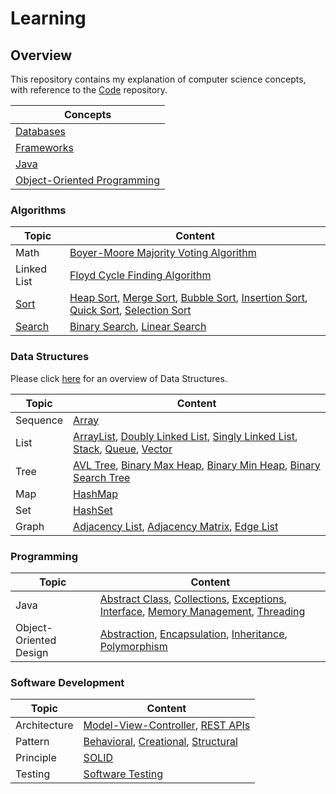 # Learning

## Overview
This repository contains my explanation of computer science concepts,
with reference to the [Code](https://github.com/shumarb/code) repository.

| Concepts                                                                                                          |                                                         
|-------------------------------------------------------------------------------------------------------------------|
| [Databases](https://github.com/shumarb/learning/tree/main/concepts/databases)                                     |
| [Frameworks](https://github.com/shumarb/learning/tree/main/concepts/frameworks)                                   |
| [Java](https://github.com/shumarb/learning/tree/main/concepts/java)                                               |
| [Object-Oriented Programming](https://github.com/shumarb/learning/tree/main/concepts/object-oriented-programming) |


### Algorithms
| Topic                                                                     | Content                                                                                                                                                                                                                                                                                                                                                                                                                                                                              |
|---------------------------------------------------------------------------|--------------------------------------------------------------------------------------------------------------------------------------------------------------------------------------------------------------------------------------------------------------------------------------------------------------------------------------------------------------------------------------------------------------------------------------------------------------------------------------|
| Math                                                                      | [Boyer-Moore Majority Voting Algorithm](https://github.com/shumarb/learning/tree/main/readmes/boyer-moore-majority-voting-algorithm.md)                                                                                                                                                                                                                                                                                                                                              |
| Linked List                                                               | [Floyd Cycle Finding Algorithm](https://github.com/shumarb/learning/tree/main/readmes/floyd-cycle-finding-algorithm.md)                                                                                                                                                                                                                                                                                                                                                              |
| [Sort](https://github.com/shumarb/learning/tree/main/readmes/sort.md)     | [Heap Sort](https://github.com/shumarb/learning/tree/main/readmes/sort.md), [Merge Sort](https://github.com/shumarb/learning/tree/main/readmes/sort.md), [Bubble Sort](https://github.com/shumarb/learning/tree/main/readmes/sort.md), [Insertion Sort](https://github.com/shumarb/learning/tree/main/readmes/sort.md), [Quick Sort](https://github.com/shumarb/learning/tree/main/readmes/sort.md), [Selection Sort](https://github.com/shumarb/learning/tree/main/readmes/sort.md) |
| [Search](https://github.com/shumarb/learning/tree/main/readmes/search.md) | [Binary Search](https://github.com/shumarb/learning/tree/main/readmes/binary-search.md), [Linear Search](https://github.com/shumarb/learning/tree/main/readmes/linear-search.md)                                                                                                                                                                                                                                                                                                     |

### Data Structures
Please click [here](https://github.com/shumarb/learning/tree/main/readmes/data-structures.md) for an overview of Data Structures.

| Topic    | Content                                                                                                                                                                                                                                                                                                                                                                                                                                                                                                                     |
|----------|-----------------------------------------------------------------------------------------------------------------------------------------------------------------------------------------------------------------------------------------------------------------------------------------------------------------------------------------------------------------------------------------------------------------------------------------------------------------------------------------------------------------------------|
| Sequence | [Array](https://github.com/shumarb/learning/tree/main/readmes/array.md)                                                                                                                                                                                                                                                                                                                                                                                                                                                     |
| List     | [ArrayList](https://github.com/shumarb/learning/tree/main/readmes/singly-linked-list.md), [Doubly Linked List](https://github.com/shumarb/learning/tree/main/readmes/doubly-linked-list.md), [Singly Linked List](https://github.com/shumarb/learning/tree/main/readmes/singly-linked-list.md), [Stack](https://github.com/shumarb/learning/tree/main/readmes/stack.md), [Queue](https://github.com/shumarb/learning/tree/main/readmes/stack.md), [Vector](https://github.com/shumarb/learning/tree/main/readmes/vector.md) |
| Tree     | [AVL Tree](https://github.com/shumarb/learning/tree/main/readmes/avl-tree.md), [Binary Max Heap](https://github.com/shumarb/learning/tree/main/readmes/binary-max-heap.md), [Binary Min Heap](https://github.com/shumarb/learning/tree/main/readmes/binary-min-heap.md), [Binary Search Tree](https://github.com/shumarb/learning/tree/main/readmes/binary-search-tree.md)                                                                                                                                                  |
| Map      | [HashMap](https://github.com/shumarb/learning/tree/main/readmes/singly-linked-list.md)                                                                                                                                                                                                                                                                                                                                                                                                                                      |
| Set      | [HashSet](https://github.com/shumarb/learning/tree/main/readmes/singly-linked-list.md)                                                                                                                                                                                                                                                                                                                                                                                                                                      |
| Graph    | [Adjacency List](https://github.com/shumarb/learning/tree/main/readmes/adjacency-list.md), [Adjacency Matrix](https://github.com/shumarb/learning/tree/main/readmes/adjacency-matix.md), [Edge List](https://github.com/shumarb/learning/tree/main/readmes/edge-list.md)                                                                                                                                                                                                                                                    |

### Programming
| Topic                  | Content                                                                                                                                                                                                                                                                                                                                                                                                                                                                                                                              |
|------------------------|--------------------------------------------------------------------------------------------------------------------------------------------------------------------------------------------------------------------------------------------------------------------------------------------------------------------------------------------------------------------------------------------------------------------------------------------------------------------------------------------------------------------------------------|
| Java                   | [Abstract Class](https://github.com/shumarb/learning/tree/main/readmes/abstract-class.md), [Collections](https://github.com/shumarb/learning/tree/main/readmes/collections.md), [Exceptions](https://github.com/shumarb/learning/tree/main/readmes/exceptions.md), [Interface](https://github.com/shumarb/learning/tree/main/readmes/interface.md), [Memory Management](https://github.com/shumarb/learning/tree/main/readmes/memory-management.md), [Threading](https://github.com/shumarb/learning/tree/main/readmes/threading.md) |
| Object-Oriented Design | [Abstraction](https://github.com/shumarb/learning/tree/main/readmes/abstraction.md), [Encapsulation](https://github.com/shumarb/learning/tree/main/readmes/encapsulation.md), [Inheritance](https://github.com/shumarb/learning/tree/main/readmes/inheritance.md), [Polymorphism](https://github.com/shumarb/learning/tree/main/readmes/polymorphism.md)                                                                                                                                                                             |

### Software Development
| Topic        | Content                                                                                                                                                                                                                                                 |
|--------------|---------------------------------------------------------------------------------------------------------------------------------------------------------------------------------------------------------------------------------------------------------|
| Architecture | [Model-View-Controller](https://github.com/shumarb/learning/tree/main/readmes/model-view-controller.md), [REST APIs](https://github.com/shumarb/learning/tree/main/readmes/rest-apis.md)                                                                |
| Pattern      | [Behavioral](https://github.com/shumarb/learning/tree/main/readmes/behavioral.md), [Creational](https://github.com/shumarb/learning/tree/main/readmes/creational.md), [Structural](https://github.com/shumarb/learning/tree/main/readmes/structural.md) |
| Principle    | [SOLID](https://github.com/shumarb/learning/tree/main/readmes/solid.md)                                                                                                                                                                                 |
| Testing      | [Software Testing](https://github.com/shumarb/learning/tree/main/readmes/software-testing.md)                                                                                                                                                           |
